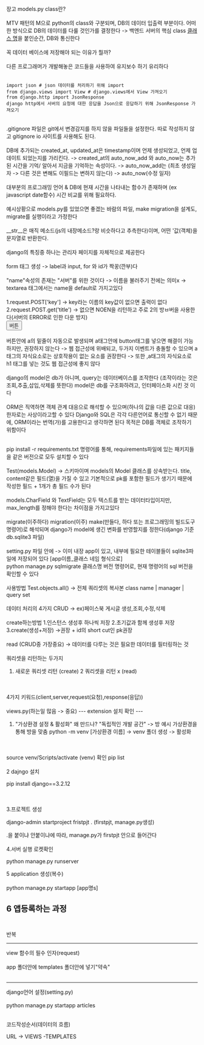 장고 models.py class란?
<br>
<br>
MTV 패턴의 M으로 python의 class와 구분되며, DB의 데이터 입출력 부분이다.
어떠한 방식으로 DB의 데이터를 다룰 것인가를 결정한다 -> 백엔드 서버의 핵심
class [클래스 명](models.Model)을 붙인순간, DB와 통신한다
<br>
<br>
꼭 데이터 베이스에 저장해야 되는 이유가 뭘까?
<br>
<br>
다른 프로그래머가 개발해놓은 코드들을 사용하여 유지보수 하기 유리하다
<br>
<br>
```
import json # json 데이터를 처리하기 위해 import
from django.views import View # django.views에서 View 가져오기
from django.http import JsonResponse
django http에서 서버의 요청에 대한 응답을 Json으로 응답하기 위해 JsonResponse 가져오기
```
<br>
.gitignore 파일은 git에서 변경감지를 하지 않을 파일들을 설정한다. 따로 작성하지 않고 gitignore io 사이트를 사용해도 된다.
<br>
<br>
DB에 추가되는 created_at, updated_at은 timestamp이며 언제 생성되었고, 언제 업데이트 되었는지를 가리킨다.
-> created_at의 auto_now_add 와 auto_now는 추가된 시간을 기억/ 알아서 지금을 기억하는 속성이다.
-> auto_now_add는 (최초 생성일자 -> 다른 것은 변해도 이필드는 변하지 않는다)
-> auto_now(수정 일자)
<br>
<br>
대부분의 프로그래밍 언어 & DB에 현재 시간을 나타내는 함수가 존재하며 (ex javascript date함수) 시간 비교를 위해 필요하다.
<br>
<br>
예시상황으로 models.py를 있었으면 좋겠는 바람의 파일, make migration을 설계도, migrate를 실행이라고 가정한다
<br>
<br>
__str__은 매직 메소드(js의 내장메소드?랑 비슷하다고 추측한다)이며, 어떤 '값(객체)을 문자열로 반환한다.
<br>
<br>
django의 특징중 하나는 관리자 페이지를 자체적으로 제공한다
<br>
<br>
form 태그 생성 -> label과 input, for 와 id가 짝꿍(깐부)다
<br>
<br>
"name"속성의 존재는 "서버"를 위한 것이다 -> 이름을 불러주기 전에는 의미x
-> textarea 태그에서는 name을 default로 가지고있다
<br>
<br>
1.request.POST['key'] -> key라는 이름의 key값이 없으면 출력이 없다
2.request.POST.get('title') -> 없으면 NOEN을 리턴하고 주로 2의 방ㅂ버을 사용한다(서버의 ERROR로 인한 다운 방지)
<br>
<button>
    <a>버튼</a>
</button>
<br>
<br>
버튼안에 a의 밑줄이 자동으로 발생되며 a태그안에 button태그를 넣으면 해결이 가능하지만, 권장하지 않는다
-> 웹 접근성에 위배되고, 두가지 이벤트가 충돌할 수 있으며 a태그의 자식요소로는 상호작용이 없는 요소를 권장한다
-> 또한 ,a태그의 자식요소로 h1 태그를 넣는 것도 웹 접근성에 좋지 않다
<br>
<br>
django의 model은 db가 아니며, query는 데이터베이스를 조작한다 (조작이라는 것은 조회,추출,삽입,삭제를 뜻한다)
model은 db를 구조화하려고, 인터페이스화 시킨 것 이다
<br>
<br>
ORM은 직역하면 객체 관계 대응으로 해석할 수 있으며(하나의 값을 다른 값으로 대응) 한자로는 사상이라고할 수 있다
Django와 SQL은 각각 다른언어로 통신할 수 없기 때문에, ORM이라는 번역(가)를 고용한다고 생각하면 된다
목적은 DB를 객체로 조작하기 위함이다
<br>
<br>

pip install -r requirements.txt 명령어를 통해, requirements파일에 있는 패키지들을 같은 버전으로 모두 설치할 수 있다
<br>
<br>
Test(models.Model) -> 스키마이며 models의 Model 클래스를 상속받는다.
title, content같은 필드(열)을 가질 수 있고 기본적으로 pk를 포함한 필드가 생기기 때문에
작성한 필드 + 1개가 총 필드 수가 된다
<br>
<br>
models.CharField 와 TextField는 모두 텍스트를 받는 데이터타입이지만, max_length를 정해야 한다는 차이점을 가지고있다
<br>
<br>
migrate(이주하다) migration(이주) make(만들다, 하다 또는 프로그래밍의 빌드도구 명령어)로 해석되며
django가 model에 생긴 변화를 반영할지를 정한다(django 기준 db.sqlite3 파일)
<br>
<br>
setting.py 파일 안에 -> 이미 내장 app이 있고, 내부에 필요한 테이블들이 sqlite3파일에 저장되어 있다
[app이름_클래스 네임 형식으로]
<br>
python manage.py sqlmigrate 클래스명 버전 명령어로, 현재 명령어의 sql 버전을 확인할 수 있다
<br>
<br>
사용방법
Test.objects.all() -> 전체 쿼리셋의 복사본
class name | manager | query set
<br>
<br>
데이터 처리의 4가지 CRUD -> ex)페이스북 게시글 생성,조회,수정,삭제
<br>
<br>
create하는방법
1.인스턴스 생성후 하나씩 저장
2.초기값과 함께 생성후 저장
3.create(생성+저장) ->권장 + id의 short cut인 pk권장
<br>
<br>
read (CRUD중 가장중요) -> 데이터를 다루는 것은 필요한 데이터를 필터링하는 것
<br>
<br>
쿼리셋을 리턴하는 두가지
1. 새로운 쿼리셋 리턴 (create)
2  쿼리셋을 리턴 x (read)
<br>
<br>
4가지 키워드(client,server,request(요청),response(응답))
<br>
<br>
views.py(하는일 많음 -> 중요)
---
extension 설치 확인
---

1. "가상환경 설정 & 활성화" 왜 만드나? "독립적인 개발 공간" -> 방 예시 가상환경을 통해 방을 맞춤
python -m venv [가상환경 이름] -> venv 폴더 생성 -> 활성화
<br>
<br>
source venv/Scripts/activate
(venv) 확인 pip list
<br>
<br>
2 dajngo 설치

pip install django==3.2.12


<br>
<br>
3.프로젝트 생성

django-admin startproject fristpjt . (firstpjt, manage.py생성)

.을 붙이냐 안붙이냐에 따라, manage.py가 firstpjt 안으로 들어간다
<br>
<br>
4.서버 실행 로켓확인

python manage.py runserver

5 application 생성(복수)
<br>
<br>
python manage.py  startapp [app명s]

6 앱등록하는 과정
<br>
<br>
---

반복

---

view 함수의 필수 인자(request)
<br>
<br>
app 폴더안에 templates  폴더안에 넣기"약속"
<br>
<br>


---

django언어 설정(setting.py)
<br>
<br>
python manage.py startapp articles
<br>
<br>




코드작성순서(데이터의 흐름)



URL -> VIEWS -TEMPLATES 
